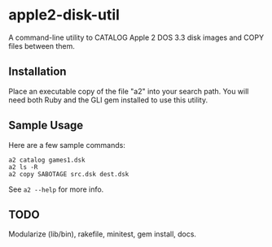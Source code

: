 # apple2-disk-util
A command-line utility to CATALOG Apple 2 DOS 3.3 disk images and COPY files between them.

Installation
------------
Place an executable copy of the file "a2" into your search path.
You will need both Ruby and the GLI gem installed to use this utility.

Sample Usage
------------
Here are a few sample commands:

    a2 catalog games1.dsk
    a2 ls -R
    a2 copy SABOTAGE src.dsk dest.dsk

See `a2 --help` for more info.

TODO
----
Modularize (lib/bin), rakefile, minitest, gem install, docs.
